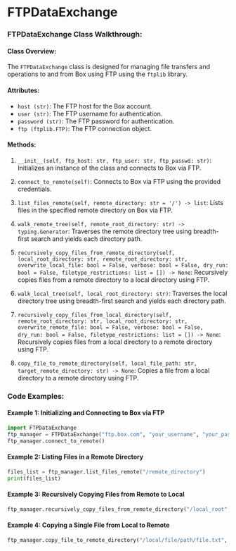 
# FTPDataExchange

### FTPDataExchange Class Walkthrough:

#### Class Overview:
The `FTPDataExchange` class is designed for managing file transfers and operations to and from Box using FTP using the `ftplib` library.

#### Attributes:
- `host (str)`: The FTP host for the Box account.
- `user (str)`: The FTP username for authentication.
- `password (str)`: The FTP password for authentication.
- `ftp (ftplib.FTP)`: The FTP connection object.

#### Methods:

1. `__init__(self, ftp_host: str, ftp_user: str, ftp_passwd: str)`: Initializes an instance of the class and connects to Box via FTP.

2. `connect_to_remote(self)`: Connects to Box via FTP using the provided credentials.

3. `list_files_remote(self, remote_directory: str = '/') -> list`: Lists files in the specified remote directory on Box via FTP.

4. `walk_remote_tree(self, remote_root_directory: str) -> typing.Generator`: Traverses the remote directory tree using breadth-first search and yields each directory path.

5. `recursively_copy_files_from_remote_directory(self, local_root_directory: str, remote_root_directory: str, overwrite_local_file: bool = False, verbose: bool = False, dry_run: bool = False, filetype_restrictions: list = []) -> None`: Recursively copies files from a remote directory to a local directory using FTP.

6. `walk_local_tree(self, local_root_directory: str)`: Traverses the local directory tree using breadth-first search and yields each directory path.

7. `recursively_copy_files_from_local_directory(self, remote_root_directory: str, local_root_directory: str, overwrite_remote_file: bool = False, verbose: bool = False, dry_run: bool = False, filetype_restrictions: list = []) -> None`: Recursively copies files from a local directory to a remote directory using FTP.

8. `copy_file_to_remote_directory(self, local_file_path: str, target_remote_directory: str) -> None`: Copies a file from a local directory to a remote directory using FTP.

### Code Examples:

#### Example 1: Initializing and Connecting to Box via FTP

```python
import FTPDataExchange
ftp_manager = FTPDataExchange("ftp.box.com", "your_username", "your_password")
ftp_manager.connect_to_remote()
```

#### Example 2: Listing Files in a Remote Directory

```python
files_list = ftp_manager.list_files_remote("/remote_directory")
print(files_list)
```

#### Example 3: Recursively Copying Files from Remote to Local

```python
ftp_manager.recursively_copy_files_from_remote_directory("/local_root", "/remote_root", overwrite_local_file=True, verbose=True, dry_run=False, filetype_restrictions=["txt", "csv"])
```

#### Example 4: Copying a Single File from Local to Remote

```python
ftp_manager.copy_file_to_remote_directory("/local/file/path/file.txt", "/remote/directory")
```
